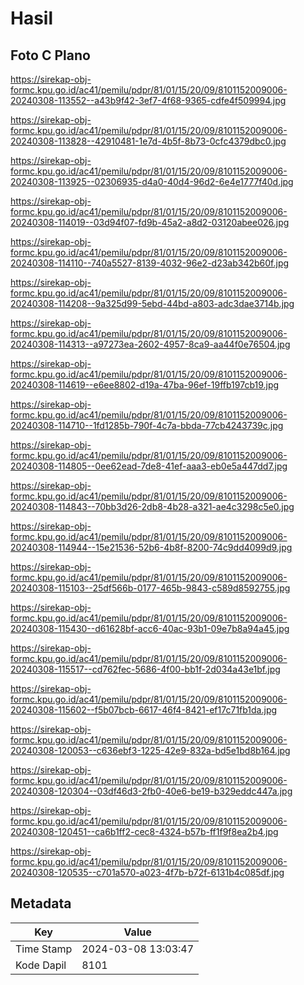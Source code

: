 # Hasil

## Foto C Plano

https://sirekap-obj-formc.kpu.go.id/ac41/pemilu/pdpr/81/01/15/20/09/8101152009006-20240308-113552--a43b9f42-3ef7-4f68-9365-cdfe4f509994.jpg

https://sirekap-obj-formc.kpu.go.id/ac41/pemilu/pdpr/81/01/15/20/09/8101152009006-20240308-113828--42910481-1e7d-4b5f-8b73-0cfc4379dbc0.jpg

https://sirekap-obj-formc.kpu.go.id/ac41/pemilu/pdpr/81/01/15/20/09/8101152009006-20240308-113925--02306935-d4a0-40d4-96d2-6e4e1777f40d.jpg

https://sirekap-obj-formc.kpu.go.id/ac41/pemilu/pdpr/81/01/15/20/09/8101152009006-20240308-114019--03d94f07-fd9b-45a2-a8d2-03120abee026.jpg

https://sirekap-obj-formc.kpu.go.id/ac41/pemilu/pdpr/81/01/15/20/09/8101152009006-20240308-114110--740a5527-8139-4032-96e2-d23ab342b60f.jpg

https://sirekap-obj-formc.kpu.go.id/ac41/pemilu/pdpr/81/01/15/20/09/8101152009006-20240308-114208--9a325d99-5ebd-44bd-a803-adc3dae3714b.jpg

https://sirekap-obj-formc.kpu.go.id/ac41/pemilu/pdpr/81/01/15/20/09/8101152009006-20240308-114313--a97273ea-2602-4957-8ca9-aa44f0e76504.jpg

https://sirekap-obj-formc.kpu.go.id/ac41/pemilu/pdpr/81/01/15/20/09/8101152009006-20240308-114619--e6ee8802-d19a-47ba-96ef-19ffb197cb19.jpg

https://sirekap-obj-formc.kpu.go.id/ac41/pemilu/pdpr/81/01/15/20/09/8101152009006-20240308-114710--1fd1285b-790f-4c7a-bbda-77cb4243739c.jpg

https://sirekap-obj-formc.kpu.go.id/ac41/pemilu/pdpr/81/01/15/20/09/8101152009006-20240308-114805--0ee62ead-7de8-41ef-aaa3-eb0e5a447dd7.jpg

https://sirekap-obj-formc.kpu.go.id/ac41/pemilu/pdpr/81/01/15/20/09/8101152009006-20240308-114843--70bb3d26-2db8-4b28-a321-ae4c3298c5e0.jpg

https://sirekap-obj-formc.kpu.go.id/ac41/pemilu/pdpr/81/01/15/20/09/8101152009006-20240308-114944--15e21536-52b6-4b8f-8200-74c9dd4099d9.jpg

https://sirekap-obj-formc.kpu.go.id/ac41/pemilu/pdpr/81/01/15/20/09/8101152009006-20240308-115103--25df566b-0177-465b-9843-c589d8592755.jpg

https://sirekap-obj-formc.kpu.go.id/ac41/pemilu/pdpr/81/01/15/20/09/8101152009006-20240308-115430--d61628bf-acc6-40ac-93b1-09e7b8a94a45.jpg

https://sirekap-obj-formc.kpu.go.id/ac41/pemilu/pdpr/81/01/15/20/09/8101152009006-20240308-115517--cd762fec-5686-4f00-bb1f-2d034a43e1bf.jpg

https://sirekap-obj-formc.kpu.go.id/ac41/pemilu/pdpr/81/01/15/20/09/8101152009006-20240308-115602--f5b07bcb-6617-46f4-8421-ef17c71fb1da.jpg

https://sirekap-obj-formc.kpu.go.id/ac41/pemilu/pdpr/81/01/15/20/09/8101152009006-20240308-120053--c636ebf3-1225-42e9-832a-bd5e1bd8b164.jpg

https://sirekap-obj-formc.kpu.go.id/ac41/pemilu/pdpr/81/01/15/20/09/8101152009006-20240308-120304--03df46d3-2fb0-40e6-be19-b329eddc447a.jpg

https://sirekap-obj-formc.kpu.go.id/ac41/pemilu/pdpr/81/01/15/20/09/8101152009006-20240308-120451--ca6b1ff2-cec8-4324-b57b-ff1f9f8ea2b4.jpg

https://sirekap-obj-formc.kpu.go.id/ac41/pemilu/pdpr/81/01/15/20/09/8101152009006-20240308-120535--c701a570-a023-4f7b-b72f-6131b4c085df.jpg


## Metadata

| Key        | Value               |
| ---------- | ------------------- |
| Time Stamp | 2024-03-08 13:03:47 |
| Kode Dapil | 8101                |



